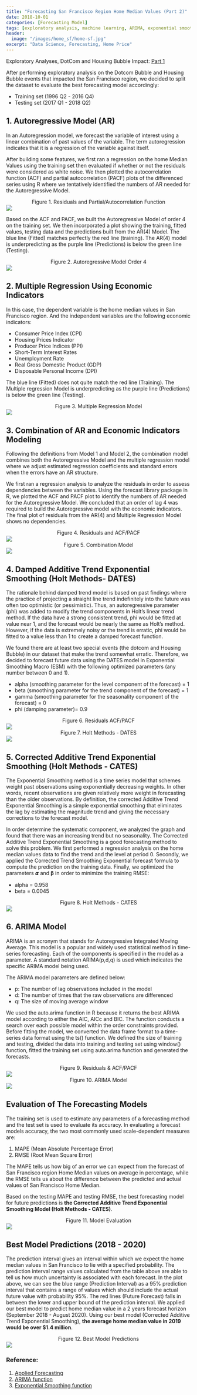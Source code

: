 ```yaml
---
title: "Forecasting San Francisco Region Home Median Values (Part 2)"
date: 2018-10-01
categories: [Forecasting Model]
tags: [exploratory analysis, machine learning, ARIMA, exponential smoothing, R]
header:
  image: "/images/home_sf/home-sf.jpg"
excerpt: "Data Science, Forecasting, Home Price"
---
```


Exploratory Analyses, DotCom and Housing Bubble Impact: <a href="https://yakan.github.io/forecasting%20model/home_value_forecasting/">Part 1</a>

After performing exploratory analysis on the Dotcom Bubble and Housing Bubble events that impacted the San Francisco region, we decided to split the dataset to evaluate the best forecasting model accordingly:
* Training set (1996 Q2 - 2016 Q4)
* Testing set (2017 Q1 - 2018 Q2)

## 1. Autoregressive Model (AR)
In an Autoregression model, we forecast the variable of interest using a linear combination of past values of the variable. The term autoregression indicates that it is a regression of the variable against itself.

After building some features, we first ran a regression on the home Median Values using the training set then evaluated if whether or not the residuals were considered as white noise. We then plotted the autocorrelation function (ACF) and partial autocorrelation (PACF) plots of the differenced series using R where we tentatively identified the numbers of AR needed for the Autoregressive Model.

<div style="text-align: center"> Figure 1. Residuals and Partial/Autocorrelation Function</div>
<img src="{{ site.url }}{{ site.baseurl }}/images/home_sf/am1.png">

Based on the ACF and PACF, we built the Autoregressive Model of order 4 on the training set. We then incorporated a plot showing the training, fitted values, testing data and the predictions built from the AR(4) Model. The blue line (Fitted) matches perfectly the red line (training). The AR(4) model is underpredicting as the purple line (Predictions) is below the green line (Testing).

<div style="text-align: center"> Figure 2. Autoregressive Model Order 4</div>
<img src="{{ site.url }}{{ site.baseurl }}/images/home_sf/am2.png">


## 2. Multiple Regression Using Economic Indicators
In this case, the dependent variable is the home median values in San Francisco region. And the independent variables are the following economic indicators:
* Consumer Price Index (CPI)
* Housing Prices Indicator
* Producer Price Indices (PPI)
* Short-Term Interest Rates
* Unemployment Rate
* Real Gross Domestic Product (GDP)
* Disposable Personal Income (DPI)

The blue line (Fitted) does not quite match the red line (Training). The Multiple regression Model is underpredicting as the purple line (Predictions) is below the green line (Testing).

<div style="text-align: center"> Figure 3. Multiple Regression Model</div>
<img src="{{ site.url }}{{ site.baseurl }}/images/home_sf/mm1.png">


## 3. Combination of AR and Economic Indicators Modeling
Following the definitions from Model 1 and Model 2, the combination model combines both the Autoregressive Model and the multiple regression model where we adjust estimated regression coefficients and standard errors when the errors have an AR structure.

We first ran a regression analysis to analyze the residuals in order to assess dependencies between the variables. Using the forecast library package in R, we plotted the ACF and PACF plot to identify the numbers of AR needed for the Autoregressive Model. We concluded that an order of lag 4 was required to build the Autoregressive model with the economic indicators. The final plot of residuals from the AR(4) and Multiple Regression Model shows no dependencies.

<div style="text-align: center"> Figure 4. Residuals and ACF/PACF</div>
<img src="{{ site.url }}{{ site.baseurl }}/images/home_sf/cm1.png">

<div style="text-align: center"> Figure 5. Combination Model</div>
<img src="{{ site.url }}{{ site.baseurl }}/images/home_sf/cm2.png">

## 4. Damped Additive Trend Exponential Smoothing (Holt Methods- DATES)
The rationale behind damped trend model is based on past findings where the practice of projecting a straight line trend indefinitely into the future was often too optimistic (or
pessimistic). Thus, an autoregressive parameter (phi)  was added to modify the trend
components in Holt’s linear trend method. If the data have a strong consistent trend, phi would be fitted at value near 1, and the forecast would be nearly the same as Holt’s method. However, if the data is extremely noisy or the trend is erratic, phi would be fitted to a value less than 1 to create a damped forecast function.

We found there are at least two special events (the dotcom and Housing Bubble) in our dataset that make the trend somewhat erratic. Therefore, we decided to forecast future data using the DATES model in Exponential Smoothing Macro (ESM) with the following optimized parameters (any number between 0 and 1).
* alpha (smoothing parameter for the level component of the forecast)  = 1
* beta (smoothing parameter for the trend component of the forecast) = 1
* gamma (smoothing parameter for the seasonality component of the forecast) = 0
* phi (damping parameter)= 0.9

<div style="text-align: center"> Figure 6. Residuals ACF/PACF</div>
<img src="{{ site.url }}{{ site.baseurl }}/images/home_sf/holt1.png">

<div style="text-align: center"> Figure 7. Holt Methods - DATES</div>
<img src="{{ site.url }}{{ site.baseurl }}/images/home_sf/holt2.png">

## 5. Corrected Additive Trend Exponential Smoothing (Holt Methods - CATES)
The Exponential Smoothing method is a time series model that schemes weight past observations using exponentially decreasing weights. In other words, recent observations are given relatively more weight in forecasting than the older observations. By definition, the corrected Additive Trend Exponential Smoothing is a simple exponential smoothing that eliminates the lag by estimating the magnitude trend and giving the necessary corrections to the forecast model.

 In order determine the systematic component, we analyzed the graph and found that there was an increasing trend but no seasonality. The Corrected Additive Trend Exponential Smoothing is a good forecasting method to solve this problem. We first performed a regression analysis on the home median values data to find the trend and the level at period 0. Secondly, we applied the Corrected Trend Smoothing Exponential forecast formula to compute the prediction on the training data. Finally, we optimized the parameters 𝞪 and 𝛃 in order to minimize the training RMSE:

 * alpha = 0.958
 * beta = 0.0045

 <div style="text-align: center"> Figure 8. Holt Methods - CATES</div>
 <img src="{{ site.url }}{{ site.baseurl }}/images/home_sf/holt3.png">


## 6. ARIMA Model
ARIMA is an acronym that stands for Autoregressive Integrated Moving Average. This model is a popular and widely used statistical method in time-series forecasting. Each of the components is specified in the model as a parameter. A standard notation ARIMA(p,d,q) is used which indicates the specific ARIMA model being used.

The ARIMA model parameters are defined below:
* p: The number of lag observations included in the model
* d: The number of times that the raw observations are differenced
* q: The size of moving average window

We used the auto.arima function in R because it returns the best ARIMA model according to either the AIC, AICc and BIC. The function conducts a search over each possible model within the order constraints provided. Before fitting the model, we converted the data frame format to a time-series data format using the ts() function. We defined the size of training and testing, divided the data into training and testing set using window() function, fitted the training set using auto.arima function and generated the forecasts.

<div style="text-align: center"> Figure 9. Residuals & ACF/PACF</div>
<img src="{{ site.url }}{{ site.baseurl }}/images/home_sf/holt3.png">

<div style="text-align: center"> Figure 10. ARIMA Model</div>
<img src="{{ site.url }}{{ site.baseurl }}/images/home_sf/holt3.png">

## Evaluation of The Forecasting Models
The training set is used to estimate any parameters of a forecasting method and the test set is used to evaluate its accuracy. In evaluating a forecast models accuracy, the two most commonly used scale-dependent measures are:
1. MAPE (Mean Absolute Percentage Error)
2. RMSE (Root Mean Square Error)

The MAPE tells us how big of an error we can expect from the forecast of San Francisco region Home Median values on average in percentage, while the RMSE tells us about the difference between the predicted and actual values of San Francisco Home Median.

Based on the testing MAPE and testing RMSE, the best forecasting model for future predictions is **the Corrected Additive Trend Exponential Smoothing Model (Holt Methods - CATES)**.

<div style="text-align: center"> Figure 11. Model Evaluation</div>
<img src="{{ site.url }}{{ site.baseurl }}/images/home_sf/best1.png">

## Best Model Predictions (2018 - 2020)
The prediction interval gives an interval within which we expect the home median values in San Francisco to lie with a specified probability. The prediction interval range values calculated from the table above are able to tell us how much uncertainty is associated with each forecast. In the plot above, we can see the blue range (Prediction Interval) as a 95% prediction interval that contains a range of values which should include the actual future value with probability 95%. The red lines (Future Forecast) falls in between the lower and upper bound of the prediction interval. We applied our best model to predict home median value in a 2 years forecast horizon (September 2018 - August 2020). Using our best model (Corrected Additive Trend Exponential Smoothing), **the average home median value in 2019 would be over $1.4 million**.

<div style="text-align: center"> Figure 12. Best Model Predictions</div>
<img src="{{ site.url }}{{ site.baseurl }}/images/home_sf/best2.png">

### Reference:
1. <a href="https://otexts.org/fpp2/">Applied Forecasting</a>
2. <a href="https://stat.ethz.ch/R-manual/R-devel/library/stats/html/arima.html">ARIMA function</a>
3. <a href="https://cran.r-project.org/web/packages/forecast/forecast.pdf"> Exponential Smoothing function</a>
